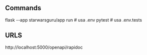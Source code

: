 ## Commands

flask --app starwarsguru/app run   # usa .env
pytest                             # usa .env.tests


## URLS

http://localhost:5000/openapi/rapidoc
